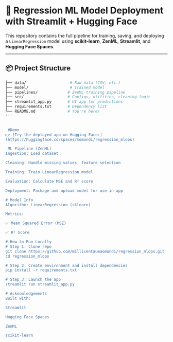
# 🤖 Regression ML Model Deployment with Streamlit + Hugging Face

This repository contains the full pipeline for training, saving, and deploying a `LinearRegression` model using **scikit-learn**, **ZenML**, **Streamlit**, and **Hugging Face Spaces**.

---

## 📦 Project Structure

```bash
├── data/                   # Raw data (CSV, etc.)
├── model/                  # Trained model 
├── pipelines/             # ZenML training pipeline
├── src/                   # Configs, utilities, cleaning logic
├── streamlit_app.py       # UI app for predictions
├── requirements.txt       # Dependency list
└── README.md              # You're here!
'''


 #Demo
👉 [Try the deployed app on Hugging Face:]
(https://huggingface.co/spaces/momondi/regression_mlops)

 ML Pipeline (ZenML)
Ingestion: Load dataset

Cleaning: Handle missing values, feature selection

Training: Train LinearRegression model

Evaluation: Calculate MSE and R² score

Deployment: Package and upload model for use in app

# Model Info
Algorithm: LinearRegression (sklearn)

Metrics:

✅ Mean Squared Error (MSE)

✅ R² Score

# How to Run Locally
# Step 1: Clone repo
git clone https://github.com/millicentaumaomondi/regression_mlops.git
cd regression_mlops

# Step 2: Create environment and install dependencies
pip install -r requirements.txt

# Step 3: Launch the app
streamlit run streamlit_app.py

# Acknowledgements
Built with:

Streamlit

Hugging Face Spaces

ZenML

scikit-learn


